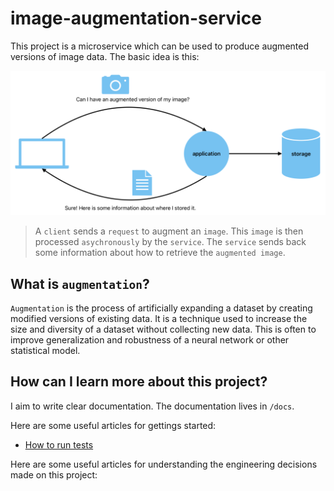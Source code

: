 # image-augmentation-service
This project is a microservice which can be used to produce augmented versions of image data. The basic idea is this:

![image](docs/assets/images/high_level_idea.png)

> A `client` sends a `request` to augment an `image`. This `image` is then processed `asychronously` by the `service`. The `service` sends back some information about how to retrieve the `augmented image`.

## What is `augmentation`?
`Augmentation` is the process of artificially expanding a dataset by creating modified versions of existing data. It is a technique used to increase the size and diversity of a dataset without collecting new data. This is often to improve generalization and robustness of a neural network or other statistical model.

## How can I learn more about this project?

I aim to write clear documentation. 
The documentation lives in `/docs`.

Here are some useful articles for gettings started:

- [How to run tests](docs/how-to/run-tests.md)
<!--TODO: create getting started documents-->

Here are some useful articles for understanding the engineering decisions made on this project:
<!--TODO: create engineering documents-->